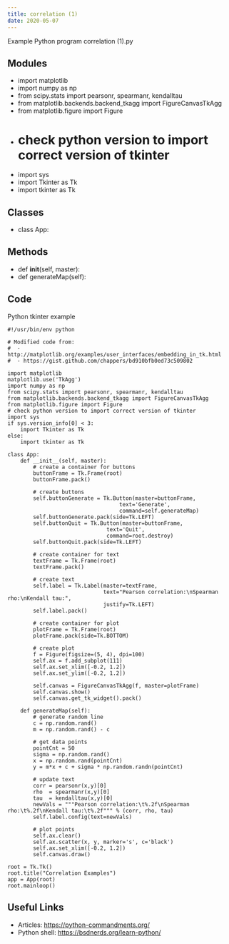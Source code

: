 ```yaml
---
title: correlation (1)
date: 2020-05-07
---
```

Example Python program correlation (1).py

## Modules

* import matplotlib
* import numpy as np
* from scipy.stats import pearsonr, spearmanr, kendalltau
* from matplotlib.backends.backend_tkagg import FigureCanvasTkAgg
* from matplotlib.figure import Figure
* # check python version to import correct version of tkinter
* import sys
* import Tkinter as Tk
* import tkinter as Tk

## Classes

* class App:

## Methods

* 	def __init__(self, master):
* 	def generateMap(self):

## Code

Python tkinter example

    #!/usr/bin/env python
    
    # Modified code from: 
    #  - http://matplotlib.org/examples/user_interfaces/embedding_in_tk.html
    #  - https://gist.github.com/chappers/bd910bfb0ed73c509802
    
    import matplotlib
    matplotlib.use('TkAgg')
    import numpy as np
    from scipy.stats import pearsonr, spearmanr, kendalltau
    from matplotlib.backends.backend_tkagg import FigureCanvasTkAgg
    from matplotlib.figure import Figure
    # check python version to import correct version of tkinter
    import sys
    if sys.version_info[0] < 3:
        import Tkinter as Tk
    else:
        import tkinter as Tk
    
    class App:
    	def __init__(self, master):
    		# create a container for buttons
    		buttonFrame = Tk.Frame(root)
    		buttonFrame.pack()
    		
    		# create buttons
    		self.buttonGenerate = Tk.Button(master=buttonFrame,
    						           text='Generate',
    						           command=self.generateMap)
    		self.buttonGenerate.pack(side=Tk.LEFT)
    		self.buttonQuit = Tk.Button(master=buttonFrame,
    					           text='Quit',
    					           command=root.destroy)
    		self.buttonQuit.pack(side=Tk.LEFT)
    		
    		# create container for text
    		textFrame = Tk.Frame(root)
    		textFrame.pack()
    		
    		# create text
    		self.label = Tk.Label(master=textFrame,
    							  text="Pearson correlation:\nSpearman rho:\nKendall tau:",
    							  justify=Tk.LEFT)
    		self.label.pack()
    		
    		# create container for plot
    		plotFrame = Tk.Frame(root)
    		plotFrame.pack(side=Tk.BOTTOM)
    		
    		# create plot
    		f = Figure(figsize=(5, 4), dpi=100)
    		self.ax = f.add_subplot(111)
    		self.ax.set_xlim([-0.2, 1.2])
    		self.ax.set_ylim([-0.2, 1.2])
    		
    		self.canvas = FigureCanvasTkAgg(f, master=plotFrame)
    		self.canvas.show()
    		self.canvas.get_tk_widget().pack()
    	
    	def generateMap(self):
    		# generate random line
    		c = np.random.rand()
    		m = np.random.rand() - c
    		
    		# get data points
    		pointCnt = 50
    		sigma = np.random.rand()
    		x = np.random.rand(pointCnt)
    		y = m*x + c + sigma * np.random.randn(pointCnt)
    		
    		# update text
    		corr = pearsonr(x,y)[0]
    		rho  = spearmanr(x,y)[0]
    		tau  = kendalltau(x,y)[0]
    		newVals = """Pearson correlation:\t%.2f\nSpearman rho:\t%.2f\nKendall tau:\t%.2f""" % (corr, rho, tau)
    		self.label.config(text=newVals)
    		
    		# plot points
    		self.ax.clear()
    		self.ax.scatter(x, y, marker='s', c='black')
    		self.ax.set_xlim([-0.2, 1.2])
    		self.canvas.draw()
    
    root = Tk.Tk()
    root.title("Correlation Examples")
    app = App(root)
    root.mainloop()

## Useful Links

- Articles: https://python-commandments.org/
- Python shell: https://bsdnerds.org/learn-python/
